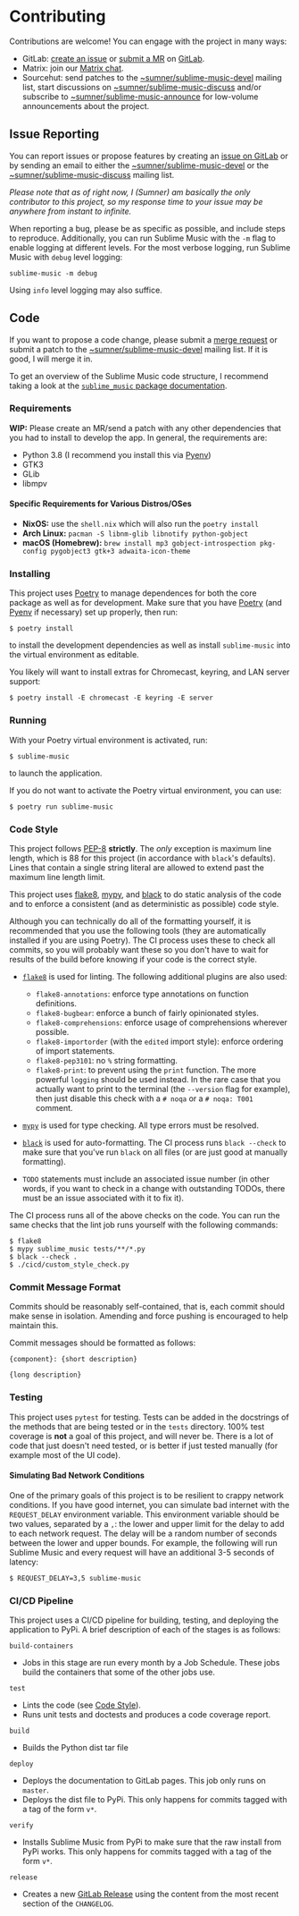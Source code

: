 # Contributing

Contributions are welcome! You can engage with the project in many ways:

* GitLab: [create an issue][glissues] or [submit a MR][glmr] on [GitLab][gl].
* Matrix: join our [Matrix chat][matrix].
* Sourcehut: send patches to the [~sumner/sublime-music-devel][srhtdevel]
  mailing list, start discussions on
  [~sumner/sublime-music-discuss][srhtdiscuss] and/or subscribe to
  [~sumner/sublime-music-announce][srhtannounce] for low-volume announcements
  about the project.

## Issue Reporting

You can report issues or propose features by creating an [issue on
GitLab][glissues] or by sending an email to either the
[~sumner/sublime-music-devel][srhtdevel] or the
[~sumner/sublime-music-discuss][srhtdiscuss] mailing list.

*Please note that as of right now, I (Sumner) am basically the only contributor
to this project, so my response time to your issue may be anywhere from instant
to infinite.*

When reporting a bug, please be as specific as possible, and include steps to
reproduce. Additionally, you can run Sublime Music with the `-m` flag to
enable logging at different levels. For the most verbose logging, run Sublime
Music with `debug` level logging:
```
sublime-music -m debug
```

Using `info` level logging may also suffice.

## Code

If you want to propose a code change, please submit a [merge request][glmr] or
submit a patch to the [~sumner/sublime-music-devel][srhtdevel] mailing list. If
it is good, I will merge it in.

To get an overview of the Sublime Music code structure, I recommend taking a
look at the [`sublime_music` package
documentation](https://sublime-music.gitlab.io/sublime-music/api/sublime_music.html).

### Requirements

**WIP:** Please create an MR/send a patch with any other dependencies that you
had to install to develop the app. In general, the requirements are:

- Python 3.8 (I recommend you install this via [Pyenv][pyenv])
- GTK3
- GLib
- libmpv

#### Specific Requirements for Various Distros/OSes

* **NixOS:** use the `shell.nix` which will also run the `poetry install`
* **Arch Linux:** `pacman -S libnm-glib libnotify python-gobject`
* **macOS (Homebrew):** `brew install mp3 gobject-introspection pkg-config pygobject3 gtk+3 adwaita-icon-theme`

### Installing

This project uses [Poetry][poetry] to manage dependences for both the core
package as well as for development. Make sure that you have [Poetry][poetry]
(and [Pyenv][pyenv] if necessary) set up properly, then run:
```
$ poetry install
```
to install the development dependencies as well as install `sublime-music` into
the virtual environment as editable.

You likely will want to install extras for Chromecast, keyring, and LAN server
support:
```
$ poetry install -E chromecast -E keyring -E server
```

### Running

With your Poetry virtual environment is activated, run:
```
$ sublime-music
```
to launch the application.

If you do not want to activate the Poetry virtual environment, you can use:
```
$ poetry run sublime-music
```

### Code Style

This project follows [PEP-8](https://www.python.org/dev/peps/pep-0008/)
**strictly**. The *only* exception is maximum line length, which is 88 for this
project (in accordance with `black`'s defaults). Lines that contain a single
string literal are allowed to extend past the maximum line length limit.

This project uses [flake8][flake8], [mypy][mypy], and [black][black] to do
static analysis of the code and to enforce a consistent (and as deterministic as
possible) code style.

Although you can technically do all of the formatting yourself, it is
recommended that you use the following tools (they are automatically installed
if you are using Poetry). The CI process uses these to check all commits, so you
will probably want these so you don't have to wait for results of the build
before knowing if your code is the correct style.

* [`flake8`][flake8] is used for linting. The following
  additional plugins are also used:

  * `flake8-annotations`: enforce type annotations on function definitions.
  * `flake8-bugbear`: enforce a bunch of fairly opinionated styles.
  * `flake8-comprehensions`: enforce usage of comprehensions wherever possible.
  * `flake8-importorder` (with the `edited` import style): enforce ordering of
    import statements.
  * `flake8-pep3101`: no `%` string formatting.
  * `flake8-print`: to prevent using the `print` function. The more powerful
    `logging` should be used instead. In the rare case that you actually want to
    print to the terminal (the `--version` flag for example), then just disable
    this check with a `# noqa` or a `# noqa: T001` comment.

* [`mypy`][mypy] is used for type checking. All type errors must be resolved.

* [`black`][black] is used for auto-formatting. The CI process runs `black
  --check` to make sure that you've run `black` on all files (or are just good
  at manually formatting).

* `TODO` statements must include an associated issue number (in other words, if
  you want to check in a change with outstanding TODOs, there must be an issue
  associated with it to fix it).

The CI process runs all of the above checks on the code. You can run the same
checks that the lint job runs yourself with the following commands:
```
$ flake8
$ mypy sublime_music tests/**/*.py
$ black --check .
$ ./cicd/custom_style_check.py
```

### Commit Message Format

Commits should be reasonably self-contained, that is, each commit should make
sense in isolation. Amending and force pushing is encouraged to help maintain
this.

Commit messages should be formatted as follows:

```
{component}: {short description}

{long description}
```

### Testing

This project uses `pytest` for testing. Tests can be added in the docstrings of
the methods that are being tested or in the `tests` directory. 100% test
coverage is **not** a goal of this project, and will never be. There is a lot of
code that just doesn't need tested, or is better if just tested manually (for
example most of the UI code).

#### Simulating Bad Network Conditions

One of the primary goals of this project is to be resilient to crappy network
conditions. If you have good internet, you can simulate bad internet with the
`REQUEST_DELAY` environment variable. This environment variable should be two
values, separated by a `,`: the lower and upper limit for the delay to add to
each network request. The delay will be a random number of seconds between the
lower and upper bounds. For example, the following will run Sublime Music and
every request will have an additional 3-5 seconds of latency:
```
$ REQUEST_DELAY=3,5 sublime-music
```

### CI/CD Pipeline

This project uses a CI/CD pipeline for building, testing, and deploying the
application to PyPi. A brief description of each of the stages is as follows:

`build-containers`

* Jobs in this stage are run every month by a Job Schedule. These jobs build the
  containers that some of the other jobs use.

`test`

* Lints the code (see [Code Style](#code-style)).
* Runs unit tests and doctests and produces a code coverage report.

`build`

* Builds the Python dist tar file

`deploy`

* Deploys the documentation to GitLab pages. This job only runs on `master`.
* Deploys the dist file to PyPi. This only happens for commits tagged with a tag
  of the form `v*`.

`verify`

* Installs Sublime Music from PyPi to make sure that the raw install from PyPi
  works. This only happens for commits tagged with a tag of the form `v*`.

`release`

* Creates a new [GitLab Release][glrel] using the content from the most recent
  section of the `CHANGELOG`.

[black]: https://github.com/psf/black
[flake8]: https://gitlab.com/pycqa/flake8
[gl]: https://gitlab.com/sublime-music/sublime-music
[glissues]: https://gitlab.com/sublime-music/sublime-music/-/issues
[glmr]: https://gitlab.com/sublime-music/sublime-music/-/merge_requests
[glrel]: https://gitlab.com/sublime-music/sublime-music/-/releases
[matrix]: https://matrix.to/#/!veTDkgvBExJGKIBYlU:matrix.org?via=matrix.org
[mypy]: http://mypy-lang.org/
[poetry]: https:/python-poetry.org/
[pyenv]: https://github.com/pyenv/pyenv
[srhtannounce]: https://lists.sr.ht/~sumner/sublime-music-announce
[srhtdevel]: https://lists.sr.ht/~sumner/sublime-music-devel
[srhtdiscuss]: https://lists.sr.ht/~sumner/sublime-music-discuss
